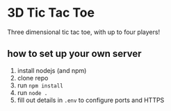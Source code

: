 # 3D Tic Tac Toe
Three dimensional tic tac toe, with up to four players!

## how to set up your own server
1. install nodejs (and npm)
1. clone repo
1. run `npm install`
1. run `node .`
1. fill out details in `.env` to configure ports and HTTPS